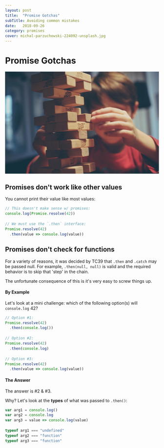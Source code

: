 ```yaml
---
layout: post
title:  "Promise Gotchas"
subTitle: Avoiding common mistakes
date:   2018-09-26
category: promises
cover: michal-parzuchowski-224092-unsplash.jpg
---
```


# Promise Gotchas

![credit: michal-parzuchowski-224092-unsplash.jpg](michal-parzuchowski-224092-unsplash.jpg)

## Promises don't work like other values

You cannot print their value like most values:

```js
// This doesn't make sense w/ promises:
console.log(Promise.resolve(42))

// We must use the `.then` interface:
Promise.resolve(42)
  .then(value => console.log(value))
```

## Promises don't check for functions

For a variety of reasons, it was decided by TC39 that `.then` and `.catch` may be passed null. For example, `.then(null, null)` is valid and the required behavior is to skip that 'step' in the chain.

The unfortunate consequence of this is it's very easy to screw things up.

#### By Example

Let's look at a mini challenge: which of the following option(s) will `console.log` 42?

```js
// Option #1:
Promise.resolve(42)
  .then(console.log())

// Option #2:
Promise.resolve(42)
  .then(console.log)

// Option #3:
Promise.resolve(42)
  .then(value => console.log(value))
```

#### The Answer

The answer is #2 & #3.

Why? Let's look at the **types** of what was passed to `.then()`:

```js
var arg1 = console.log()
var arg2 = console.log
var arg3 = value => console.log(value)

typeof arg1 === "undefined"
typeof arg2 === "function"
typeof arg3 === "function"
```

